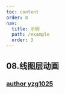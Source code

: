 ```yaml
---
toc: content
order: 8
nav:
  title: 示例
  path: /example
  order: 3
---
```


## 08.线图层动画

### [author yzg1025](https://github.com/yzg1025)

<code src= './line_animation/index.tsx'>
